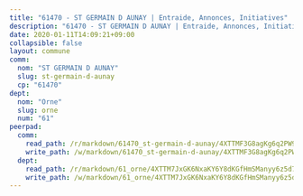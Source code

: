 ```yaml
---
title: "61470 - ST GERMAIN D AUNAY | Entraide, Annonces, Initiatives"
description: "61470 - ST GERMAIN D AUNAY | Entraide, Annonces, Initiatives"
date: 2020-01-11T14:09:21+09:00
collapsible: false
layout: commune
comm:
  nom: "ST GERMAIN D AUNAY"
  slug: st-germain-d-aunay
  cp: "61470"
dept:
  nom: "Orne"
  slug: orne
  num: "61"
peerpad:
  comm:
    read_path: /r/markdown/61470_st-germain-d-aunay/4XTTMF3G8agKg6q2PW95VPz3EGGdaCbkvQARgtRScxi6qGZ7E
    write_path: /w/markdown/61470_st-germain-d-aunay/4XTTMF3G8agKg6q2PW95VPz3EGGdaCbkvQARgtRScxi6qGZ7E-K3TgUmwHqZQn9kwouttCWNo8eGyRoTSMABS8CxnpMqUfzV3JB5SRud9pf3F76AAdfQVdL2oZ97ht7ETFpFsQdKE9KyfSi3SXJnBSrDoHkjbae3cWxP8xt1Kps2VAK8Vg8Fx6jcqN
  dept:
    read_path: /r/markdown/61_orne/4XTTM7JxGK6NxaKY6Y8dKGfHmSManyy6z5d78TaTcUn3zJjy6
    write_path: /w/markdown/61_orne/4XTTM7JxGK6NxaKY6Y8dKGfHmSManyy6z5d78TaTcUn3zJjy6-K3TgUN9f9h2Fmk7w15QXNPtmJYWWDYEB4sLb6BW46ErzRh2NG4TmnnXd3GJfJ3dVSNBE8WudjKbLAy4CD2mQTtYeoUAUzvKztzGsCxcQ4ezpe7WGMgkNubsBkL3vV47Zushr5DqN
---
```


